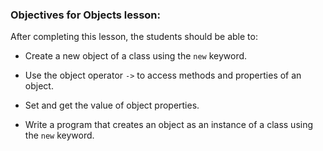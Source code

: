 ### Objectives for Objects lesson:

After completing this lesson, the students should be able to:

 - Create a new object of a class using the `new` keyword.

 - Use the object operator `->` to access methods and properties of an object.

 - Set and get the value of object properties.

 - Write a program that creates an object as an instance of a class using the `new` keyword.
 